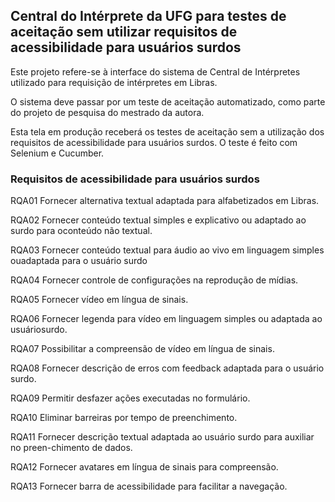 ## Central do Intérprete da UFG para testes de aceitação sem utilizar requisitos de acessibilidade para usuários surdos

Este projeto refere-se à interface do sistema de Central de Intérpretes utilizado para requisição de intérpretes em Libras.

O sistema deve passar por um teste de aceitação automatizado, como parte do projeto de pesquisa do mestrado da autora. 

Esta tela em produção receberá os testes de aceitação sem a utilização dos requisitos de acessibilidade para usuários surdos. O teste é feito com Selenium e Cucumber.

### Requisitos de acessibilidade para usuários surdos

RQA01 Fornecer alternativa textual adaptada para alfabetizados em Libras.

RQA02 Fornecer conteúdo textual simples e explicativo ou adaptado ao surdo para oconteúdo não textual.

RQA03 Fornecer  conteúdo  textual  para  áudio  ao  vivo  em  linguagem  simples  ouadaptada para o usuário surdo

RQA04 Fornecer controle de configurações na reprodução de mídias.

RQA05 Fornecer vídeo em língua de sinais.

RQA06 Fornecer legenda para vídeo em linguagem simples ou adaptada ao usuáriosurdo.

RQA07 Possibilitar a compreensão de vídeo em língua de sinais.

RQA08 Fornecer descrição de erros com feedback adaptada para o usuário surdo.

RQA09 Permitir desfazer ações executadas no formulário.

RQA10 Eliminar barreiras por tempo de preenchimento.

RQA11 Fornecer descrição textual adaptada ao usuário surdo para auxiliar no preen-chimento de dados.

RQA12 Fornecer avatares em língua de sinais para compreensão.

RQA13 Fornecer barra de acessibilidade para facilitar a navegação.
